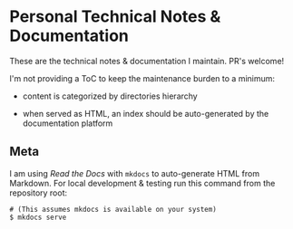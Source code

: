 # Personal Technical Notes & Documentation

These are the technical notes & documentation I maintain. PR's welcome!

I'm not providing a ToC to keep the maintenance burden to a minimum:

- content is categorized by directories hierarchy

- when served as HTML, an index should be auto-generated by the documentation
  platform

## Meta
I am using _Read the Docs_ with `mkdocs` to auto-generate HTML from Markdown.
For local development & testing run this command from the repository root:
```
# (This assumes mkdocs is available on your system)
$ mkdocs serve
```

